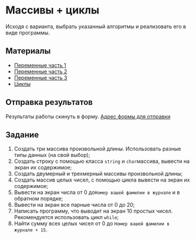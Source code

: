 # Массивы + циклы

Исходя с варианта, выбрать указанный алгоритмы и реализовать его в виде программы.

## Материалы
- [Переменные часть 1](https://github.com/Denis-Source/algorithmic-computation/blob/main/4.%20%D0%9F%D0%B5%D1%80%D0%B5%D0%BC%D0%B5%D0%BD%D0%BD%D1%8B%D0%B5/4.%20%D0%9F%D0%B5%D1%80%D0%B5%D0%BC%D0%B5%D0%BD%D0%BD%D1%8B%D0%B5.pdf)
- [Переменные часть 2](https://github.com/Denis-Source/algorithmic-computation/blob/main/5.%20%D0%9F%D0%B5%D1%80%D0%B5%D0%BC%D0%B5%D0%BD%D0%BD%D1%8B%D0%B5%20%D1%87%D0%B0%D1%81%D1%82%D1%8C%202/5.%20%D0%9F%D0%B5%D1%80%D0%B5%D0%BC%D0%B5%D0%BD%D0%BD%D1%8B%D0%B5%20%D1%87%D0%B0%D1%81%D1%82%D1%8C%202.pdf)
- [Переменные часть 3](https://github.com/Denis-Source/algorithmic-computation/blob/main/8.%20%D0%9F%D0%B5%D1%80%D0%B5%D0%BC%D0%B5%D0%BD%D0%BD%D1%8B%D0%B5%20%D1%87%D0%B0%D1%81%D1%82%D1%8C%203/8.%20%D0%9F%D0%B5%D1%80%D0%B5%D0%BC%D0%B5%D0%BD%D0%BD%D1%8B%D0%B5%20%D1%87%D0%B0%D1%81%D1%82%D1%8C%203.pdf)
- [Циклы](https://github.com/Denis-Source/algorithmic-computation/blob/main/7.%20%D0%A6%D0%B8%D0%BA%D0%BB%D1%8B/7.%20%D0%A6%D0%B8%D0%BA%D0%BB%D1%8B.pdf)

## Отправка результатов
Результаты работы скинуть в форму.
[Адрес формы для отправки](https://forms.gle/Dbyg1eSJJHuDo5cx8)

## Задание
1. Создать три массива произвольной длины. Использовать разные типы данных (на свой выбор);
2. Создать строку с помощью класса `string` и `char`массива, вывести на экран их содержимое;
3. Создать двумерный и трехмерный массивы произвольной длины;
4. Создать массив целых чисел, с помощью цикла вывести на экран их содержимое;
5. Вывести на экран числа от 0 до`Номер вашей фамилии в журнале` и в обратном порядке;
6. Вывести на экран все парные числа от 0 до 20;
7. Написать программу, что выводит на экран 10 простых чисел. Рекомендуется использовать цикл `while`;
8. Найти сумму всех целых чисел от 0 до `Номер вашей фамилии в журнале + 15`.
